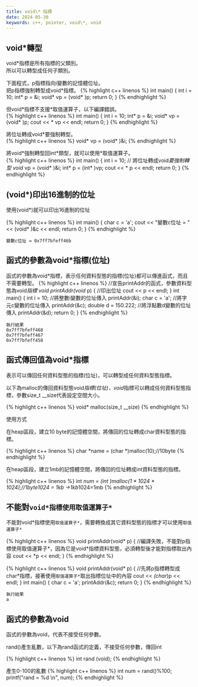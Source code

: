 ```yaml
---
title: void\* 指標
date: 2024-05-30
keywords: c++, pointer, void\*, void
---
```

## void\*轉型
void\*指標是所有指標的父類別。<br>
所以可以轉型成任何子類別。<br>

下面程式，p指標指向i變數的記憶體位址。<br>
把p指標強制轉型成void\*指標。
{% highlight c++ linenos %}
int main() {
  int i = 10;
  int* p = &i;
  void* vp = (void* )p;
  return 0;
}
{% endhighlight %}

但void\*指標不支援\*取值運算子，以下編譯錯誤。<br>
{% highlight c++ linenos %}
int main() {
  int i = 10;
  int* p = &i;
  void* vp = (void* )p;
  cout << * vp << endl;
  return 0;
}
{% endhighlight %}

將位址轉成void\*要強制轉型。<br>
{% highlight c++ linenos %} 
  void* vp = (void* )&i;
{% endhighlight %}

將void\*強制轉型回int\*類型，就可以使用\*取值運算子。<br>
{% highlight c++ linenos %}
int main() {
  int i = 10;
  // 將位址轉成void*要強制轉型
  void* vp = (void* )&i;
  int* p = (int* )vp;
  cout << * p << endl;
  return 0;
}
{% endhighlight %}

## (void\*)印出16進制的位址
使用(void\*)就可以印出16進制的位址

{% highlight c++ linenos %}
int main() {
  char c = 'a';
  cout << "變數c位址 = " << (void* )&c << endl;
  return 0;
}
{% endhighlight %}
```
變數c位址 = 0x7ff7bfeff46b
```

## 函式的參數為void\*指標(位址)
函式的參數為void\*指標，表示任何資料型態的指標(位址)都可以傳進函式，而且不需要轉型。
{% highlight c++ linenos %}
//宣告printAddr的函式，參數資料型態為void*指標
void printAddr(void* p) {
  //印出位址
  cout << p << endl;
}
int main() {
  int i = 10;
  //將整數i變數的位址傳入
  printAddr(&i);
  char c = 'a';
  //將字元c變數的位址傳入
  printAddr(&c);
  double d = 150.222;
  //將浮點數d變數的位址傳入
  printAddr(&d);
  return 0;
}
{% endhighlight %}

```
執行結果
0x7ff7bfeff468
0x7ff7bfeff467
0x7ff7bfeff458
```

## 函式傳回值為void*指標

表示可以傳回任何資料型態的指標(位址)，可以轉型成任何資料型態指標。

以下為malloc的傳回資料型態void*指標(位址)，void*指標可以轉成任何資料型態指標，參數size_t  __size代表設定空間大小。

{% highlight c++ linenos %}
void* malloc(size_t __size)
{% endhighlight %}

使用方式

在heap區段，建立10 byte的記憶體空間，將傳回的位址轉成char資料型態的指標。

{% highlight c++ linenos %}
char *name = (char *)malloc(10);//10byte
{% endhighlight %}


在heap區段，建立1mb的記憶體空間，將傳回的位址轉成int資料型態的指標。

{% highlight c++ linenos %}
int *num = (int *)malloc(1 * 1024 * 1024);//1byte*1024 = 1kb ->1kb*1024=1mb
{% endhighlight %}


## 不能對`void*指標使用取值運算子*`

不能對void*指標使用`取值運算子*`，需要轉換成其它資料型態的指標才可以使用`取值運算子*`

{% highlight c++ linenos %}
void printAddr(void* p) {
  //編譯失敗，不能對p指標使用取值運算子*，因為它是void*指標資料型態，必須轉型後才能對指標取出內容
  cout << *p << endl;
}
{% endhighlight %}


{% highlight c++ linenos %}
void printAddr(void* p) {
  //先將p指標轉型成char*指標，接著使用`取值運算子*`取出指標位址中的內容
  cout << *(char*)p << endl;
}
int main() {
  char c = 'a';
  printAddr(&c);
  return 0;
}
{% endhighlight %}

```
執行結果
a
```

## 函式的參數為void

函式的參數為void，代表不接受任何參數。

rand()產生亂數，以下為rand函式的定義，不接受任何參數，傳回int

{% highlight c++ linenos %}
int rand (void);
{% endhighlight %}

產生0-100的亂數
{% highlight c++ linenos %}
  int num = rand()%100;
  printf("rand = %d \n", num);
{% endhighlight %}